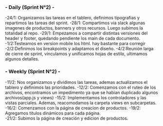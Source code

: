 ### **- Daily (Sprint N°2) -**
-24/1: Organizamos las tareas en el tablero, definimos tipografias y repartimos las tareas del sprint.
-28/1: Compartimos via slack algunas imagenes de productos, banners y  otros recursos. Luego subimos la totalidad al repo.
-29/1: Empezamos a compartir distintas versiones del header y footer, quedando pendiente los main de cada documento.
-1/2:Testeamos en version mobile los html. hay bastante para corregir
-2/2:Definimos los breakpoints y adaptamos el diseño.
-4/2:Reunión larga de cierre de sprint, vinculamos y unificamos hojas de estilo, ultimamos algunos detalles.

### **- Weekly (Sprint N°2) -**
-11/2: Nos organizamos y dividimos las tareas, ademas actualizamos el tablero y definimos las prioridades.
-12/2: Comenzamos con el ruteo de los archivos, encontramos un impedimento ya que se habian duplicado algunos archivos(app.js y views)
-15/2: Implementamos los controladores y las vistas parciales. Ademas, reacomodamos la carpeta views en subcarpetas. 
-16/2: Comenzamos con la página de creacion de productos.
-19/2: Agregamos titulos dinámicos para cada página.   
-21/2: Subimos la página de creación y edicion de productos. 